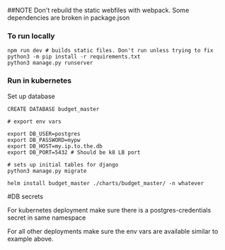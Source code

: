 ##NOTE
Don't rebuild the static webfiles with webpack. Some dependencies are broken in package.json

### To run locally
```
npm run dev # builds static files. Don't run unless trying to fix
python3 -m pip install -r requirements.txt
python3 manage.py runserver
```
### Run in kubernetes
Set up database
```commandline
CREATE DATABASE budget_master

# export env vars

export DB_USER=postgres
export DB_PASSWORD=mypw
export DB_HOST=my.ip.to.the.db
export DB_PORT=5432 # Should be k8 LB port

# sets up initial tables for django
python3 manage.py migrate
```
```commandline
helm install budget_master ./charts/budget_master/ -n whatever
```

#DB secrets

For kubernetes deployment make sure there is a postgres-credentials secret in same namespace

For all other deployments make sure the env vars are available similar to example above.